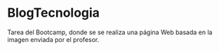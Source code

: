 # BlogTecnologia
Tarea del Bootcamp, donde se se realiza una página Web basada en la imagen enviada por el profesor.
